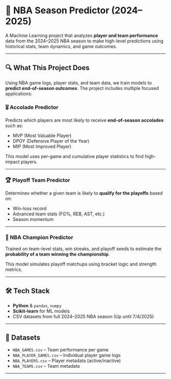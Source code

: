 # 🏀 NBA Season Predictor (2024–2025)

A Machine Learning project that analyzes **player and team performance** data from the 2024–2025 NBA season to make high-level predictions using historical stats, team dynamics, and game outcomes.

---

## 🔍 What This Project Does

Using NBA game logs, player stats, and team data, we train models to **predict end-of-season outcomes**. The project includes multiple focused applications:

### 🎖️ Accolade Predictor
Predicts which players are most likely to receive **end-of-season accolades** such as:
- MVP (Most Valuable Player)
- DPOY (Defensive Player of the Year)
- MIP (Most Improved Player)

This model uses per-game and cumulative player statistics to find high-impact players.

---

### 🏆 Playoff Team Predictor
Determines whether a given team is likely to **qualify for the playoffs** based on:
- Win-loss record
- Advanced team stats (FG%, REB, AST, etc.)
- Season momentum


---

### 👑 NBA Champion Predictor
Trained on team-level stats, win streaks, and playoff seeds to estimate the **probability of a team winning the championship**.

This model simulates playoff matchups using bracket logic and strength metrics.

---

## 🛠️ Tech Stack
- **Python** & `pandas`, `numpy`
- **Scikit-learn** for ML models
- CSV datasets from full 2024–2025 NBA season (Up until 7/4/2025)

---

## 📂 Datasets
- `NBA_GAMES.csv` – Team performance per game
- `NBA_PLAYER_GAMES.csv` – Individual player game logs
- `NBA_PLAYERS.csv` – Player metadata (active/inactive)
- `NBA_TEAMS.csv` – Team metadata

---